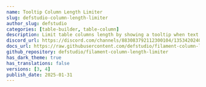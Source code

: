 ```yaml
---
name: Tooltip Column Length Limiter
slug: defstudio-column-length-limiter
author_slug: defstudio
categories: [table-builder, table-column]
description: Limit table columns length by showing a tooltip when text exceeds a certain length.
discord_url: https://discord.com/channels/883083792112300104/1353420240590999732
docs_url: https://raw.githubusercontent.com/defstudio/filament-column-length-limiter/refs/heads/main/README.md
github_repository: defstudio/filament-column-length-limiter
has_dark_theme: true
has_translations: false
versions: [3, 4]
publish_date: 2025-01-31
---
```

